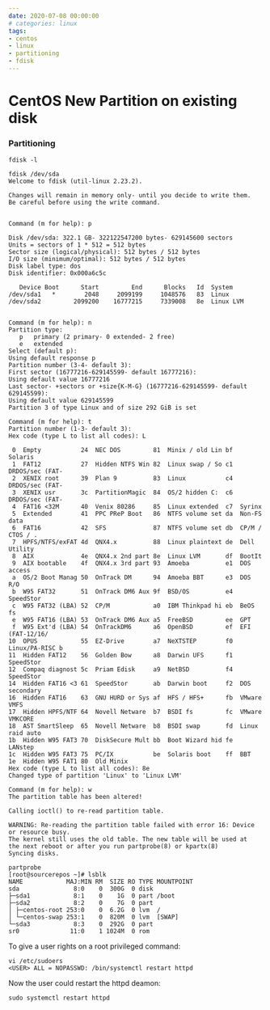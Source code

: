 ```yaml
--- 
date: 2020-07-08 00:00:00
# categories: linux
tags: 
- centos
- linux
- partitioning
- fdisk
---
```

# CentOS New Partition on existing disk

### Partitioning

    fdisk -l

    fdisk /dev/sda
    Welcome to fdisk (util-linux 2.23.2).
     
    Changes will remain in memory only- until you decide to write them.
    Be careful before using the write command.
     
     
    Command (m for help): p
     
    Disk /dev/sda: 322.1 GB- 322122547200 bytes- 629145600 sectors
    Units = sectors of 1 * 512 = 512 bytes
    Sector size (logical/physical): 512 bytes / 512 bytes
    I/O size (minimum/optimal): 512 bytes / 512 bytes
    Disk label type: dos
    Disk identifier: 0x000a6c5c
     
       Device Boot      Start         End      Blocks   Id  System
    /dev/sda1   *        2048     2099199     1048576   83  Linux
    /dev/sda2         2099200    16777215     7339008   8e  Linux LVM
     
     
    Command (m for help): n
    Partition type:
       p   primary (2 primary- 0 extended- 2 free)
       e   extended
    Select (default p):
    Using default response p
    Partition number (3-4- default 3):
    First sector (16777216-629145599- default 16777216):
    Using default value 16777216
    Last sector- +sectors or +size{K-M-G} (16777216-629145599- default 629145599):
    Using default value 629145599
    Partition 3 of type Linux and of size 292 GiB is set
     
    Command (m for help): t
    Partition number (1-3- default 3):
    Hex code (type L to list all codes): L
     
     0  Empty           24  NEC DOS         81  Minix / old Lin bf  Solaris
     1  FAT12           27  Hidden NTFS Win 82  Linux swap / So c1  DRDOS/sec (FAT-
     2  XENIX root      39  Plan 9          83  Linux           c4  DRDOS/sec (FAT-
     3  XENIX usr       3c  PartitionMagic  84  OS/2 hidden C:  c6  DRDOS/sec (FAT-
     4  FAT16 <32M      40  Venix 80286     85  Linux extended  c7  Syrinx
     5  Extended        41  PPC PReP Boot   86  NTFS volume set da  Non-FS data
     6  FAT16           42  SFS             87  NTFS volume set db  CP/M / CTOS / .
     7  HPFS/NTFS/exFAT 4d  QNX4.x          88  Linux plaintext de  Dell Utility
     8  AIX             4e  QNX4.x 2nd part 8e  Linux LVM       df  BootIt
     9  AIX bootable    4f  QNX4.x 3rd part 93  Amoeba          e1  DOS access
     a  OS/2 Boot Manag 50  OnTrack DM      94  Amoeba BBT      e3  DOS R/O
     b  W95 FAT32       51  OnTrack DM6 Aux 9f  BSD/OS          e4  SpeedStor
     c  W95 FAT32 (LBA) 52  CP/M            a0  IBM Thinkpad hi eb  BeOS fs
     e  W95 FAT16 (LBA) 53  OnTrack DM6 Aux a5  FreeBSD         ee  GPT
     f  W95 Ext'd (LBA) 54  OnTrackDM6      a6  OpenBSD         ef  EFI (FAT-12/16/
    10  OPUS            55  EZ-Drive        a7  NeXTSTEP        f0  Linux/PA-RISC b
    11  Hidden FAT12    56  Golden Bow      a8  Darwin UFS      f1  SpeedStor
    12  Compaq diagnost 5c  Priam Edisk     a9  NetBSD          f4  SpeedStor
    14  Hidden FAT16 <3 61  SpeedStor       ab  Darwin boot     f2  DOS secondary
    16  Hidden FAT16    63  GNU HURD or Sys af  HFS / HFS+      fb  VMware VMFS
    17  Hidden HPFS/NTF 64  Novell Netware  b7  BSDI fs         fc  VMware VMKCORE
    18  AST SmartSleep  65  Novell Netware  b8  BSDI swap       fd  Linux raid auto
    1b  Hidden W95 FAT3 70  DiskSecure Mult bb  Boot Wizard hid fe  LANstep
    1c  Hidden W95 FAT3 75  PC/IX           be  Solaris boot    ff  BBT
    1e  Hidden W95 FAT1 80  Old Minix
    Hex code (type L to list all codes): 8e
    Changed type of partition 'Linux' to 'Linux LVM'
     
    Command (m for help): w
    The partition table has been altered!
     
    Calling ioctl() to re-read partition table.
     
    WARNING: Re-reading the partition table failed with error 16: Device or resource busy.
    The kernel still uses the old table. The new table will be used at
    the next reboot or after you run partprobe(8) or kpartx(8)
    Syncing disks.
     
    partprobe
    [root@sourcerepos ~]# lsblk
    NAME            MAJ:MIN RM  SIZE RO TYPE MOUNTPOINT
    sda               8:0    0  300G  0 disk
    ├─sda1            8:1    0    1G  0 part /boot
    ├─sda2            8:2    0    7G  0 part
    │ ├─centos-root 253:0    0  6.2G  0 lvm  /
    │ └─centos-swap 253:1    0  820M  0 lvm  [SWAP]
    └─sda3            8:3    0  292G  0 part
    sr0              11:0    1 1024M  0 rom


To give a user rights on a root privileged command:

    vi /etc/sudoers
    <USER> ALL = NOPASSWD: /bin/systemctl restart httpd

Now the user could restart the httpd deamon:
    
    sudo systemctl restart httpd
